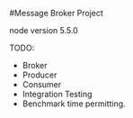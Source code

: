 #Message Broker Project

node version 5.5.0


TODO:
- Broker
- Producer
- Consumer
- Integration Testing
- Benchmark time permitting.
